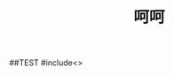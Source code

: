 ﻿---
layout: post
title: 呵呵
description: 存在感对于每个人的生活有多么的重要，可能平时并不是太关注，其实他就是生活的全部
category: blog
---

##TEST
    #include<>




